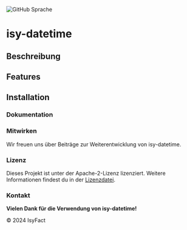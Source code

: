 ![GitHub Sprache](https://img.shields.io/badge/Language-Java-orange)

# isy-datetime




## Beschreibung


## Features



## Installation



### Dokumentation


### Mitwirken
Wir freuen uns über Beiträge zur Weiterentwicklung von isy-datetime. 

### Lizenz
Dieses Projekt ist unter der Apache-2-Lizenz lizenziert. Weitere Informationen findest du in der [Lizenzdatei](license/LICENSE).

### Kontakt


__Vielen Dank für die Verwendung von isy-datetime!__

© 2024 IsyFact